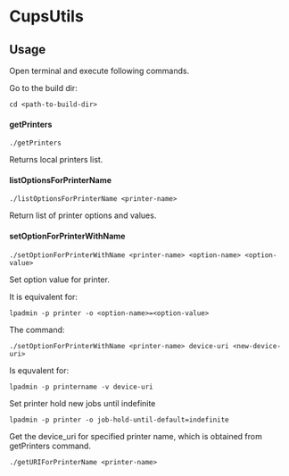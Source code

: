 # CupsUtils

## Usage

Open terminal and execute following commands.

Go to the build dir:
```
cd <path-to-build-dir>
```

#### getPrinters
```
./getPrinters
```
Returns local printers list.

#### listOptionsForPrinterName
```
./listOptionsForPrinterName <printer-name>
```
Return list of printer options and values.

#### setOptionForPrinterWithName
```
./setOptionForPrinterWithName <printer-name> <option-name> <option-value>
```
Set option value for printer.

It is equivalent for:
```
lpadmin -p printer -o <option-name>=<option-value>
```
The command:
```
./setOptionForPrinterWithName <printer-name> device-uri <new-device-uri>
```
Is equvalent for:
```
lpadmin -p printername -v device-uri
```
Set printer hold new jobs until indefinite
```
lpadmin -p printer -o job-hold-until-default=indefinite
```



Get the device_uri for specified printer name, which is obtained from getPrinters command.
```
./getURIForPrinterName <printer-name>
```
